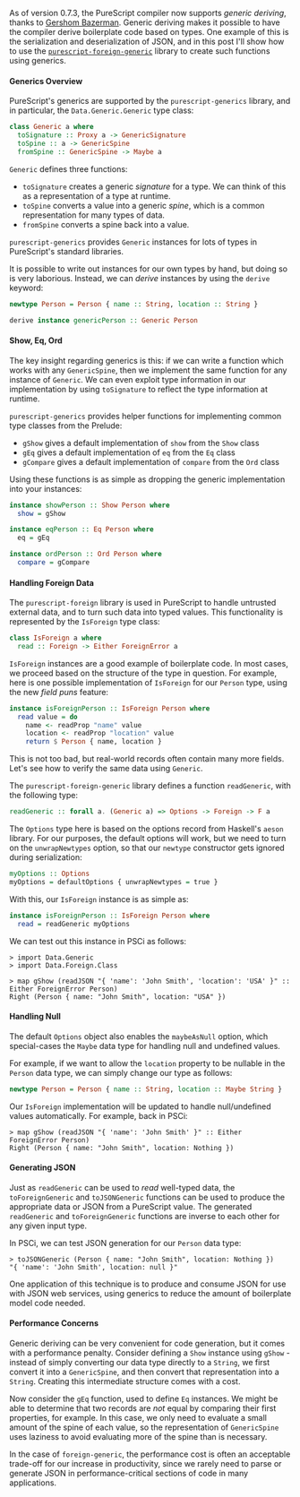 As of version 0.7.3, the PureScript compiler now supports _generic deriving_, thanks to [Gershom Bazerman](http://gbaz.github.io/). Generic deriving makes it possible to have the compiler derive boilerplate code based on types. One example of this is the serialization and deserialization of JSON, and in this post I'll show how to use the [`purescript-foreign-generic`](https://github.com/paf31/purescript-foreign-generic) library to create such functions using generics.

#### Generics Overview

PureScript's generics are supported by the `purescript-generics` library, and in particular, the `Data.Generic.Generic` type class:

``` haskell
class Generic a where
  toSignature :: Proxy a -> GenericSignature
  toSpine :: a -> GenericSpine
  fromSpine :: GenericSpine -> Maybe a
```

`Generic` defines three functions:

- `toSignature` creates a generic _signature_ for a type. We can think of this as a representation of a type at runtime.
- `toSpine` converts a value into a generic _spine_, which is a common representation for many types of data.
- `fromSpine` converts a spine back into a value.

`purescript-generics` provides `Generic` instances for lots of types in PureScript's standard libraries.

It is possible to write out instances for our own types by hand, but doing so is very laborious. Instead, we can _derive_ instances by using the `derive` keyword:

``` haskell
newtype Person = Person { name :: String, location :: String }

derive instance genericPerson :: Generic Person
```

#### Show, Eq, Ord

The key insight regarding generics is this: if we can write a function which works with any `GenericSpine`, then we implement the same function for any instance of `Generic`. We can even exploit type information in our implementation by using `toSignature` to reflect the type information at runtime.

`purescript-generics` provides helper functions for implementing common type classes from the Prelude:

- `gShow` gives a default implementation of `show` from the `Show` class
- `gEq` gives a default implementation of `eq` from the `Eq` class
- `gCompare` gives a default implementation of `compare` from the `Ord` class

Using these functions is as simple as dropping the generic implementation into your instances:

``` haskell
instance showPerson :: Show Person where
  show = gShow

instance eqPerson :: Eq Person where
  eq = gEq

instance ordPerson :: Ord Person where
  compare = gCompare
```

#### Handling Foreign Data

The `purescript-foreign` library is used in PureScript to handle untrusted external data, and to turn such data into typed values. This functionality is represented by the `IsForeign` type class:

``` haskell
class IsForeign a where
  read :: Foreign -> Either ForeignError a
```

`IsForeign` instances are a good example of boilerplate code. In most cases, we proceed based on the structure of the type in question. For example, here is one possible implementation of `IsForeign` for our `Person` type, using the new _field puns_ feature:

``` haskell
instance isForeignPerson :: IsForeign Person where
  read value = do
    name <- readProp "name" value
    location <- readProp "location" value
    return $ Person { name, location }
```

This is not too bad, but real-world records often contain many more fields. Let's see how to verify the same data using `Generic`.

The `purescript-foreign-generic` library defines a function `readGeneric`, with the following type:

``` haskell
readGeneric :: forall a. (Generic a) => Options -> Foreign -> F a
```

The `Options` type here is based on the options record from Haskell's `aeson` library. For our purposes, the default options will work, but we need to turn on the `unwrapNewtypes` option, so that our `newtype` constructor gets ignored during serialization:

``` haskell
myOptions :: Options
myOptions = defaultOptions { unwrapNewtypes = true }
```

With this, our `IsForeign` instance is as simple as:

``` haskell
instance isForeignPerson :: IsForeign Person where
  read = readGeneric myOptions
```

We can test out this instance in PSCi as follows:

```text
> import Data.Generic
> import Data.Foreign.Class

> map gShow (readJSON "{ 'name': 'John Smith', 'location': 'USA' }" :: Either ForeignError Person)
Right (Person { name: "John Smith", location: "USA" })
```

#### Handling Null

The default `Options` object also enables the `maybeAsNull` option, which special-cases the `Maybe` data type for handling null and undefined values.

For example, if we want to allow the `location` property to be nullable in the `Person` data type, we can simply change our type as follows:

``` haskell
newtype Person = Person { name :: String, location :: Maybe String }
```

Our `IsForeign` implementation will be updated to handle null/undefined values automatically. For example, back in PSCi:

```text
> map gShow (readJSON "{ 'name': 'John Smith' }" :: Either ForeignError Person)
Right (Person { name: "John Smith", location: Nothing })
```

#### Generating JSON

Just as `readGeneric` can be used to _read_ well-typed data, the `toForeignGeneric` and `toJSONGeneric` functions can be used to produce the appropriate data or JSON from a PureScript value. The generated `readGeneric` and `toForeignGeneric` functions are inverse to each other for any given input type.

In PSCi, we can test JSON generation for our `Person` data type:

```text
> toJSONGeneric (Person { name: "John Smith", location: Nothing })
"{ 'name': 'John Smith', location: null }"
```

One application of this technique is to produce and consume JSON for use with JSON web services, using generics to reduce the amount of boilerplate model code needed.

#### Performance Concerns

Generic deriving can be very convenient for code generation, but it comes with a performance penalty. Consider defining a `Show` instance using `gShow` - instead of simply converting our data type directly to a `String`, we first convert it into a `GenericSpine`, and then convert that representation into a `String`. Creating this intermediate structure comes with a cost.

Now consider the `gEq` function, used to define `Eq` instances. We might be able to determine that two records are _not_ equal by comparing their first properties, for example. In this case, we only need to evaluate a small amount of the spine of each value, so the representation of `GenericSpine` uses laziness to avoid evaluating more of the spine than is necessary.

In the case of `foreign-generic`, the performance cost is often an acceptable trade-off for our increase in productivity, since we rarely need to parse or generate JSON in performance-critical sections of code in many applications.
